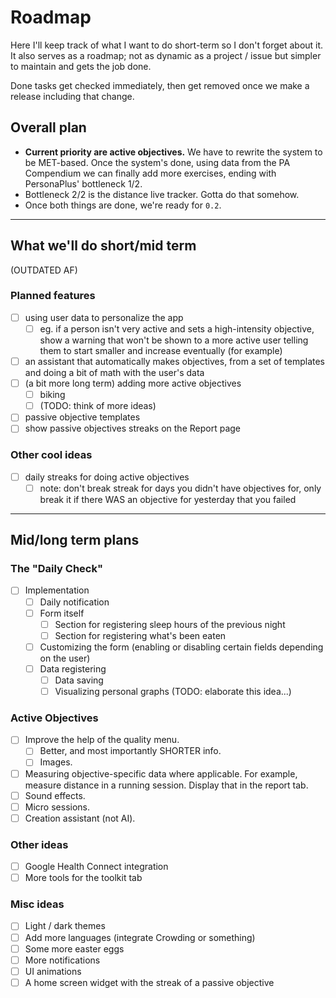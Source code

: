 # Roadmap

Here I'll keep track of what I want to do short-term so I don't forget about it. It also serves as a roadmap; not as dynamic as a project / issue but simpler to maintain and gets the job done.

Done tasks get checked immediately, then get removed once we make a release including that change.

## Overall plan

- **Current priority are active objectives.** We have to rewrite the system to be MET-based. Once the system's done, using data from the PA Compendium we can finally add more exercises, ending with PersonaPlus' bottleneck 1/2.
- Bottleneck 2/2 is the distance live tracker. Gotta do that somehow.
- Once both things are done, we're ready for `0.2`.

---

## What we'll do short/mid term

(OUTDATED AF)

### Planned features

- [ ] using user data to personalize the app
  - [ ] eg. if a person isn't very active and sets a high-intensity objective, show a warning that won't be shown to a more active user telling them to start smaller and increase eventually (for example)
- [ ] an assistant that automatically makes objectives, from a set of templates and doing a bit of math with the user's data
- [ ] (a bit more long term) adding more active objectives
  - [ ] biking
  - [ ] (TODO: think of more ideas)
- [ ] passive objective templates
- [ ] show passive objectives streaks on the Report page

### Other cool ideas

- [ ] daily streaks for doing active objectives
  - [ ] note: don't break streak for days you didn't have objectives for, only break it if there WAS an objective for yesterday that you failed

---

## Mid/long term plans

### The "Daily Check"

- [ ] Implementation
  - [ ] Daily notification
  - [ ] Form itself
    - [ ] Section for registering sleep hours of the previous night
    - [ ] Section for registering what's been eaten
  - [ ] Customizing the form (enabling or disabling certain fields depending on the user)
  - [ ] Data registering
    - [ ] Data saving
    - [ ] Visualizing personal graphs (TODO: elaborate this idea...)

### Active Objectives

- [ ] Improve the help of the quality menu.
  - [ ] Better, and most importantly SHORTER info.
  - [ ] Images.
- [ ] Measuring objective-specific data where applicable. For example, measure distance in a running session. Display that in the report tab.
- [ ] Sound effects.
- [ ] Micro sessions.
- [ ] Creation assistant (not AI).

### Other ideas

- [ ] Google Health Connect integration
- [ ] More tools for the toolkit tab

### Misc ideas

- [ ] Light / dark themes
- [ ] Add more languages (integrate Crowding or something)
- [ ] Some more easter eggs
- [ ] More notifications
- [ ] UI animations
- [ ] A home screen widget with the streak of a passive objective
